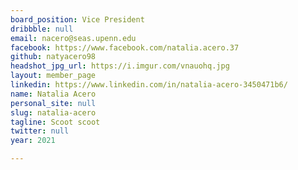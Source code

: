 ```yaml
---
board_position: Vice President
dribbble: null
email: nacero@seas.upenn.edu
facebook: https://www.facebook.com/natalia.acero.37
github: natyacero98
headshot_jpg_url: https://i.imgur.com/vnauohq.jpg
layout: member_page
linkedin: https://www.linkedin.com/in/natalia-acero-3450471b6/
name: Natalia Acero
personal_site: null
slug: natalia-acero
tagline: Scoot scoot
twitter: null
year: 2021

---
```

